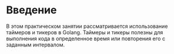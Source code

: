 # Введение

В этом практическом занятии рассматривается использование таймеров и тикеров в Golang. Таймеры и тикеры полезны для выполнения кода в определенное время или повторения его с заданным интервалом.
